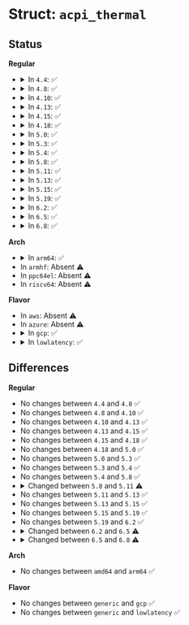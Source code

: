 # Struct: <code>acpi_thermal</code>

## Status
<b>Regular</b>
<ul>
<li>
<details>
<summary>In <code>4.4</code>: ✅</summary>

```c
struct acpi_thermal {
    struct acpi_device *device;
    acpi_bus_id name;
    long unsigned int temperature;
    long unsigned int last_temperature;
    long unsigned int polling_frequency;
    volatile u8 zombie;
    struct acpi_thermal_flags flags;
    struct acpi_thermal_state state;
    struct acpi_thermal_trips trips;
    struct acpi_handle_list devices;
    struct thermal_zone_device *thermal_zone;
    int tz_enabled;
    int kelvin_offset;
    struct work_struct thermal_check_work;
};
```
</details>
</li>
<li>
<details>
<summary>In <code>4.8</code>: ✅</summary>

```c
struct acpi_thermal {
    struct acpi_device *device;
    acpi_bus_id name;
    long unsigned int temperature;
    long unsigned int last_temperature;
    long unsigned int polling_frequency;
    volatile u8 zombie;
    struct acpi_thermal_flags flags;
    struct acpi_thermal_state state;
    struct acpi_thermal_trips trips;
    struct acpi_handle_list devices;
    struct thermal_zone_device *thermal_zone;
    int tz_enabled;
    int kelvin_offset;
    struct work_struct thermal_check_work;
};
```
</details>
</li>
<li>
<details>
<summary>In <code>4.10</code>: ✅</summary>

```c
struct acpi_thermal {
    struct acpi_device *device;
    acpi_bus_id name;
    long unsigned int temperature;
    long unsigned int last_temperature;
    long unsigned int polling_frequency;
    volatile u8 zombie;
    struct acpi_thermal_flags flags;
    struct acpi_thermal_state state;
    struct acpi_thermal_trips trips;
    struct acpi_handle_list devices;
    struct thermal_zone_device *thermal_zone;
    int tz_enabled;
    int kelvin_offset;
    struct work_struct thermal_check_work;
};
```
</details>
</li>
<li>
<details>
<summary>In <code>4.13</code>: ✅</summary>

```c
struct acpi_thermal {
    struct acpi_device *device;
    acpi_bus_id name;
    long unsigned int temperature;
    long unsigned int last_temperature;
    long unsigned int polling_frequency;
    volatile u8 zombie;
    struct acpi_thermal_flags flags;
    struct acpi_thermal_state state;
    struct acpi_thermal_trips trips;
    struct acpi_handle_list devices;
    struct thermal_zone_device *thermal_zone;
    int tz_enabled;
    int kelvin_offset;
    struct work_struct thermal_check_work;
};
```
</details>
</li>
<li>
<details>
<summary>In <code>4.15</code>: ✅</summary>

```c
struct acpi_thermal {
    struct acpi_device *device;
    acpi_bus_id name;
    long unsigned int temperature;
    long unsigned int last_temperature;
    long unsigned int polling_frequency;
    volatile u8 zombie;
    struct acpi_thermal_flags flags;
    struct acpi_thermal_state state;
    struct acpi_thermal_trips trips;
    struct acpi_handle_list devices;
    struct thermal_zone_device *thermal_zone;
    int tz_enabled;
    int kelvin_offset;
    struct work_struct thermal_check_work;
};
```
</details>
</li>
<li>
<details>
<summary>In <code>4.18</code>: ✅</summary>

```c
struct acpi_thermal {
    struct acpi_device *device;
    acpi_bus_id name;
    long unsigned int temperature;
    long unsigned int last_temperature;
    long unsigned int polling_frequency;
    volatile u8 zombie;
    struct acpi_thermal_flags flags;
    struct acpi_thermal_state state;
    struct acpi_thermal_trips trips;
    struct acpi_handle_list devices;
    struct thermal_zone_device *thermal_zone;
    int tz_enabled;
    int kelvin_offset;
    struct work_struct thermal_check_work;
};
```
</details>
</li>
<li>
<details>
<summary>In <code>5.0</code>: ✅</summary>

```c
struct acpi_thermal {
    struct acpi_device *device;
    acpi_bus_id name;
    long unsigned int temperature;
    long unsigned int last_temperature;
    long unsigned int polling_frequency;
    volatile u8 zombie;
    struct acpi_thermal_flags flags;
    struct acpi_thermal_state state;
    struct acpi_thermal_trips trips;
    struct acpi_handle_list devices;
    struct thermal_zone_device *thermal_zone;
    int tz_enabled;
    int kelvin_offset;
    struct work_struct thermal_check_work;
};
```
</details>
</li>
<li>
<details>
<summary>In <code>5.3</code>: ✅</summary>

```c
struct acpi_thermal {
    struct acpi_device *device;
    acpi_bus_id name;
    long unsigned int temperature;
    long unsigned int last_temperature;
    long unsigned int polling_frequency;
    volatile u8 zombie;
    struct acpi_thermal_flags flags;
    struct acpi_thermal_state state;
    struct acpi_thermal_trips trips;
    struct acpi_handle_list devices;
    struct thermal_zone_device *thermal_zone;
    int tz_enabled;
    int kelvin_offset;
    struct work_struct thermal_check_work;
};
```
</details>
</li>
<li>
<details>
<summary>In <code>5.4</code>: ✅</summary>

```c
struct acpi_thermal {
    struct acpi_device *device;
    acpi_bus_id name;
    long unsigned int temperature;
    long unsigned int last_temperature;
    long unsigned int polling_frequency;
    volatile u8 zombie;
    struct acpi_thermal_flags flags;
    struct acpi_thermal_state state;
    struct acpi_thermal_trips trips;
    struct acpi_handle_list devices;
    struct thermal_zone_device *thermal_zone;
    int tz_enabled;
    int kelvin_offset;
    struct work_struct thermal_check_work;
};
```
</details>
</li>
<li>
<details>
<summary>In <code>5.8</code>: ✅</summary>

```c
struct acpi_thermal {
    struct acpi_device *device;
    acpi_bus_id name;
    long unsigned int temperature;
    long unsigned int last_temperature;
    long unsigned int polling_frequency;
    volatile u8 zombie;
    struct acpi_thermal_flags flags;
    struct acpi_thermal_state state;
    struct acpi_thermal_trips trips;
    struct acpi_handle_list devices;
    struct thermal_zone_device *thermal_zone;
    int tz_enabled;
    int kelvin_offset;
    struct work_struct thermal_check_work;
};
```
</details>
</li>
<li>
<details>
<summary>In <code>5.11</code>: ✅</summary>

```c
struct acpi_thermal {
    struct acpi_device *device;
    acpi_bus_id name;
    long unsigned int temperature;
    long unsigned int last_temperature;
    long unsigned int polling_frequency;
    volatile u8 zombie;
    struct acpi_thermal_flags flags;
    struct acpi_thermal_state state;
    struct acpi_thermal_trips trips;
    struct acpi_handle_list devices;
    struct thermal_zone_device *thermal_zone;
    int kelvin_offset;
    struct work_struct thermal_check_work;
    struct mutex thermal_check_lock;
    refcount_t thermal_check_count;
};
```
</details>
</li>
<li>
<details>
<summary>In <code>5.13</code>: ✅</summary>

```c
struct acpi_thermal {
    struct acpi_device *device;
    acpi_bus_id name;
    long unsigned int temperature;
    long unsigned int last_temperature;
    long unsigned int polling_frequency;
    volatile u8 zombie;
    struct acpi_thermal_flags flags;
    struct acpi_thermal_state state;
    struct acpi_thermal_trips trips;
    struct acpi_handle_list devices;
    struct thermal_zone_device *thermal_zone;
    int kelvin_offset;
    struct work_struct thermal_check_work;
    struct mutex thermal_check_lock;
    refcount_t thermal_check_count;
};
```
</details>
</li>
<li>
<details>
<summary>In <code>5.15</code>: ✅</summary>

```c
struct acpi_thermal {
    struct acpi_device *device;
    acpi_bus_id name;
    long unsigned int temperature;
    long unsigned int last_temperature;
    long unsigned int polling_frequency;
    volatile u8 zombie;
    struct acpi_thermal_flags flags;
    struct acpi_thermal_state state;
    struct acpi_thermal_trips trips;
    struct acpi_handle_list devices;
    struct thermal_zone_device *thermal_zone;
    int kelvin_offset;
    struct work_struct thermal_check_work;
    struct mutex thermal_check_lock;
    refcount_t thermal_check_count;
};
```
</details>
</li>
<li>
<details>
<summary>In <code>5.19</code>: ✅</summary>

```c
struct acpi_thermal {
    struct acpi_device *device;
    acpi_bus_id name;
    long unsigned int temperature;
    long unsigned int last_temperature;
    long unsigned int polling_frequency;
    volatile u8 zombie;
    struct acpi_thermal_flags flags;
    struct acpi_thermal_state state;
    struct acpi_thermal_trips trips;
    struct acpi_handle_list devices;
    struct thermal_zone_device *thermal_zone;
    int kelvin_offset;
    struct work_struct thermal_check_work;
    struct mutex thermal_check_lock;
    refcount_t thermal_check_count;
};
```
</details>
</li>
<li>
<details>
<summary>In <code>6.2</code>: ✅</summary>

```c
struct acpi_thermal {
    struct acpi_device *device;
    acpi_bus_id name;
    long unsigned int temperature;
    long unsigned int last_temperature;
    long unsigned int polling_frequency;
    volatile u8 zombie;
    struct acpi_thermal_flags flags;
    struct acpi_thermal_state state;
    struct acpi_thermal_trips trips;
    struct acpi_handle_list devices;
    struct thermal_zone_device *thermal_zone;
    int kelvin_offset;
    struct work_struct thermal_check_work;
    struct mutex thermal_check_lock;
    refcount_t thermal_check_count;
};
```
</details>
</li>
<li>
<details>
<summary>In <code>6.5</code>: ✅</summary>

```c
struct acpi_thermal {
    struct acpi_device *device;
    acpi_bus_id name;
    long unsigned int temperature;
    long unsigned int last_temperature;
    long unsigned int polling_frequency;
    volatile u8 zombie;
    struct acpi_thermal_trips trips;
    struct acpi_handle_list devices;
    struct thermal_zone_device *thermal_zone;
    int kelvin_offset;
    struct work_struct thermal_check_work;
    struct mutex thermal_check_lock;
    refcount_t thermal_check_count;
};
```
</details>
</li>
<li>
<details>
<summary>In <code>6.8</code>: ✅</summary>

```c
struct acpi_thermal {
    struct acpi_device *device;
    acpi_bus_id name;
    long unsigned int temp_dk;
    long unsigned int last_temp_dk;
    long unsigned int polling_frequency;
    volatile u8 zombie;
    struct acpi_thermal_trips trips;
    struct thermal_trip *trip_table;
    struct thermal_zone_device *thermal_zone;
    int kelvin_offset;
    struct work_struct thermal_check_work;
    struct mutex thermal_check_lock;
    refcount_t thermal_check_count;
};
```
</details>
</li>
</ul>
<b>Arch</b>
<ul>
<li>
<details>
<summary>In <code>arm64</code>: ✅</summary>

```c
struct acpi_thermal {
    struct acpi_device *device;
    acpi_bus_id name;
    long unsigned int temperature;
    long unsigned int last_temperature;
    long unsigned int polling_frequency;
    volatile u8 zombie;
    struct acpi_thermal_flags flags;
    struct acpi_thermal_state state;
    struct acpi_thermal_trips trips;
    struct acpi_handle_list devices;
    struct thermal_zone_device *thermal_zone;
    int tz_enabled;
    int kelvin_offset;
    struct work_struct thermal_check_work;
};
```
</details>
</li>
<li>
In <code>armhf</code>: Absent ⚠️
</li>
<li>
In <code>ppc64el</code>: Absent ⚠️
</li>
<li>
In <code>riscv64</code>: Absent ⚠️
</li>
</ul>
<b>Flavor</b>
<ul>
<li>
In <code>aws</code>: Absent ⚠️
</li>
<li>
In <code>azure</code>: Absent ⚠️
</li>
<li>
<details>
<summary>In <code>gcp</code>: ✅</summary>

```c
struct acpi_thermal {
    struct acpi_device *device;
    acpi_bus_id name;
    long unsigned int temperature;
    long unsigned int last_temperature;
    long unsigned int polling_frequency;
    volatile u8 zombie;
    struct acpi_thermal_flags flags;
    struct acpi_thermal_state state;
    struct acpi_thermal_trips trips;
    struct acpi_handle_list devices;
    struct thermal_zone_device *thermal_zone;
    int tz_enabled;
    int kelvin_offset;
    struct work_struct thermal_check_work;
};
```
</details>
</li>
<li>
<details>
<summary>In <code>lowlatency</code>: ✅</summary>

```c
struct acpi_thermal {
    struct acpi_device *device;
    acpi_bus_id name;
    long unsigned int temperature;
    long unsigned int last_temperature;
    long unsigned int polling_frequency;
    volatile u8 zombie;
    struct acpi_thermal_flags flags;
    struct acpi_thermal_state state;
    struct acpi_thermal_trips trips;
    struct acpi_handle_list devices;
    struct thermal_zone_device *thermal_zone;
    int tz_enabled;
    int kelvin_offset;
    struct work_struct thermal_check_work;
};
```
</details>
</li>
</ul>

## Differences
<b>Regular</b>
<ul>
<li>
No changes between <code>4.4</code> and <code>4.8</code> ✅
</li>
<li>
No changes between <code>4.8</code> and <code>4.10</code> ✅
</li>
<li>
No changes between <code>4.10</code> and <code>4.13</code> ✅
</li>
<li>
No changes between <code>4.13</code> and <code>4.15</code> ✅
</li>
<li>
No changes between <code>4.15</code> and <code>4.18</code> ✅
</li>
<li>
No changes between <code>4.18</code> and <code>5.0</code> ✅
</li>
<li>
No changes between <code>5.0</code> and <code>5.3</code> ✅
</li>
<li>
No changes between <code>5.3</code> and <code>5.4</code> ✅
</li>
<li>
No changes between <code>5.4</code> and <code>5.8</code> ✅
</li>
<li>
<details>
<summary>Changed between <code>5.8</code> and <code>5.11</code> ⚠️</summary>
<ul>
<li>
<b>Field added. </b>
<code>struct mutex thermal_check_lock</code>
</li>
<li>
<b>Field added. </b>
<code>refcount_t thermal_check_count</code>
</li>
<li>
<b>Field removed. </b>
<code>int tz_enabled</code>
</li>
</ul>
</details>
</li>
<li>
No changes between <code>5.11</code> and <code>5.13</code> ✅
</li>
<li>
No changes between <code>5.13</code> and <code>5.15</code> ✅
</li>
<li>
No changes between <code>5.15</code> and <code>5.19</code> ✅
</li>
<li>
No changes between <code>5.19</code> and <code>6.2</code> ✅
</li>
<li>
<details>
<summary>Changed between <code>6.2</code> and <code>6.5</code> ⚠️</summary>
<ul>
<li>
<b>Field removed. </b>
<code>struct acpi_thermal_flags flags</code>
</li>
<li>
<b>Field removed. </b>
<code>struct acpi_thermal_state state</code>
</li>
</ul>
</details>
</li>
<li>
<details>
<summary>Changed between <code>6.5</code> and <code>6.8</code> ⚠️</summary>
<ul>
<li>
<b>Field added. </b>
<code>long unsigned int temp_dk</code>
</li>
<li>
<b>Field added. </b>
<code>long unsigned int last_temp_dk</code>
</li>
<li>
<b>Field added. </b>
<code>struct thermal_trip *trip_table</code>
</li>
<li>
<b>Field removed. </b>
<code>long unsigned int temperature</code>
</li>
<li>
<b>Field removed. </b>
<code>long unsigned int last_temperature</code>
</li>
<li>
<b>Field removed. </b>
<code>struct acpi_handle_list devices</code>
</li>
</ul>
</details>
</li>
</ul>
<b>Arch</b>
<ul>
<li>
No changes between <code>amd64</code> and <code>arm64</code> ✅
</li>
</ul>
<b>Flavor</b>
<ul>
<li>
No changes between <code>generic</code> and <code>gcp</code> ✅
</li>
<li>
No changes between <code>generic</code> and <code>lowlatency</code> ✅
</li>
</ul>

